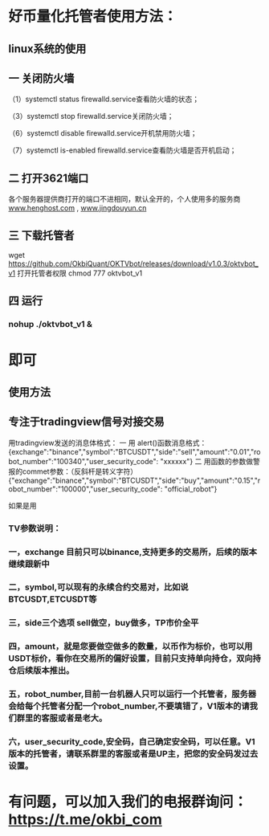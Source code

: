 # 好币量化托管者使用方法：

## linux系统的使用
## 一 关闭防火墙

（1）systemctl  status firewalld.service查看防火墙的状态；

（3）systemctl  stop firewalld.service关闭防火墙；

（6）systemctl  disable firewalld.service开机禁用防火墙；

（7）systemctl  is-enabled firewalld.service查看防火墙是否开机启动；

## 二 打开3621端口

各个服务器提供商打开的端口不进相同，默认全开的，个人使用多的服务商 www.henghost.com , www.jingdouyun.cn

## 三 下载托管者

wget https://github.com/OkbiQuant/OKTVbot/releases/download/v1.0.3/oktvbot_v1
打开托管者权限
chmod 777 oktvbot_v1
## 四 运行 
### nohup ./oktvbot_v1 &
# 即可

## 使用方法

## 专注于tradingview信号对接交易
用tradingview发送的消息体格式：
一 用 alert()函数消息格式：
{exchange":"binance","symbol":"BTCUSDT","side":"sell","amount":"0.01","robot_number":"100340","user_security_code": "xxxxxx"}
二 用函数的参数做警报的commet参数：（反斜杆是转义字符）
{\"exchange\":\"binance\",\"symbol\":\"BTCUSDT\",\"side\":\"buy\",\"amount\":\"0.15\",\"robot_number\":\"100000\",\"user_security_code\": \"official_robot\"}

如果是用

### TV参数说明：
### 一，exchange 目前只可以binance,支持更多的交易所，后续的版本继续跟新中
### 二，symbol,可以现有的永续合约交易对，比如说 BTCUSDT,ETCUSDT等
### 三，side三个选项 sell做空，buy做多，TP市价全平
### 四，amount，就是您要做空做多的数量，以币作为标价，也可以用USDT标价，看你在交易所的偏好设置，目前只支持单向持仓，双向持仓后续版本推出。
### 五，robot_number,目前一台机器人只可以运行一个托管者，服务器会给每个托管者分配一个robot_number,不要填错了，V1版本的请我们群里的客服或者是老大。
### 六，user_security_code,安全码，自己确定安全码，可以任意。V1版本的托管者，请联系群里的客服或者是UP主，把您的安全码发过去设置。


# 有问题，可以加入我们的电报群询问： https://t.me/okbi_com

